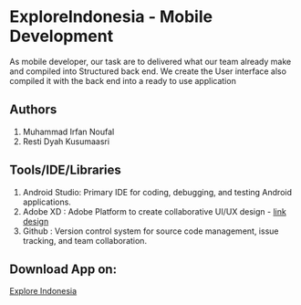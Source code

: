 # ExploreIndonesia - Mobile Development
As mobile developer, our task are to delivered what our team already make and compiled into Structured back end. We create the User interface also compiled it with the back end into a ready to use application

## Authors
1. Muhammad Irfan Noufal
2. Resti Dyah Kusumaasri

## Tools/IDE/Libraries
1. Android Studio: Primary IDE for coding, debugging, and testing Android applications.
2. Adobe XD : Adobe Platform to create collaborative UI/UX design - [link design](https://xd.adobe.com/view/c042ec29-5254-4ff6-87a2-462d36aa2062-9511/) 
3. Github : Version control system for source code management, issue tracking, and team collaboration.

## Download App on:
[Explore Indonesia](https://drive.google.com/file/d/1kvjgk5BLS3he-C5qN5YGoeQN4XYWXQcL/view?usp=drive_link)
